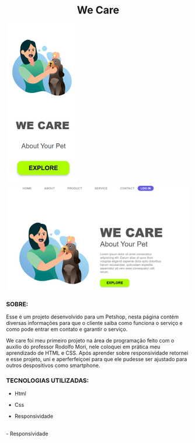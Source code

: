 <h1 align="center" >We Care </h1>

<img src="./Captura de tela 2024-01-07 151439.png" width="200">
<img src="./Captura de tela 2024-01-07 151531.png">
<h3> SOBRE: </h3>
Esse é um projeto desenvolvido para um Petshop, nesta página contém diversas informações para que o cliente saiba como funciona o serviço e como pode entrar em contato e garantir o serviço.

We care foi meu primeiro projeto na área de programação feito com o auxilio do professor Rodolfo Mori, nele coloquei em prática meu aprendizado de HTML e CSS. Após aprender sobre responsividade retornei e esse projeto, uni e aperferfeiçoei para que ele pudesse ser ajustado para outros despositivos como smartphone.

<h3> TECNOLOGIAS UTILIZADAS:</h3>

- Html

- Css

- Responsividade

<br>
- Responsividade

